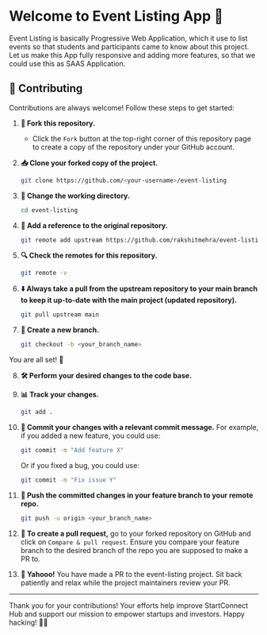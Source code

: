 # Welcome to Event Listing App 🚀

Event Listing is basically Progressive Web Application, which it use to list events so that students and participants came to know about this project. Let us make this App fully responsive and adding more features, so that we could use this as SAAS Application.

## 🌟 Contributing

Contributions are always welcome! Follow these steps to get started:

1. **🍴 Fork this repository.**
   - Click the `Fork` button at the top-right corner of this repository page to create a copy of the repository under your GitHub account.

2. **📥 Clone your forked copy of the project.**
   ```sh
   git clone https://github.com/<your-username>/event-listing
   ```

3. **📂 Change the working directory.**
   ```sh
   cd event-listing
   ```

4. **🔗 Add a reference to the original repository.**
   ```sh
   git remote add upstream https://github.com/rakshitmehra/event-listing.git
   ```

5. **🔍 Check the remotes for this repository.**
   ```sh
   git remote -v
   ```

6. **⬇️ Always take a pull from the upstream repository to your main branch to keep it up-to-date with the main project (updated repository).**
   ```sh
   git pull upstream main
   ```

7. **🌿 Create a new branch.**
   ```sh
   git checkout -b <your_branch_name>
   ```

You are all set! 🎉

8. **🛠️ Perform your desired changes to the code base.**

9. **📊 Track your changes.**
   ```sh
   git add .
   ```

10. **💬 Commit your changes with a relevant commit message.** For example, if you added a new feature, you could use:
    ```sh
    git commit -m "Add feature X"
    ```
    Or if you fixed a bug, you could use:
    ```sh
    git commit -m "Fix issue Y"
    ```

11. **🚀 Push the committed changes in your feature branch to your remote repo.**
    ```sh
    git push -u origin <your_branch_name>
    ```

12. **🔄 To create a pull request,** go to your forked repository on GitHub and click on `Compare & pull request`. Ensure you compare your feature branch to the desired branch of the repo you are supposed to make a PR to.

13. **🎉 Yahooo!** You have made a PR to the event-listing project. Sit back patiently and relax while the project maintainers review your PR.

---

Thank you for your contributions! Your efforts help improve StartConnect Hub and support our mission to empower startups and investors. Happy hacking! 🚀✨
